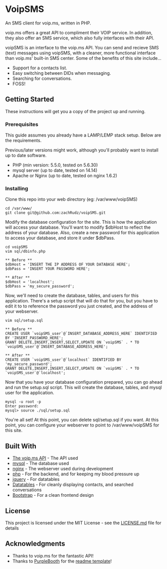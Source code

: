 # VoipSMS

An SMS client for voip.ms, written in PHP.

voip.ms offers a great API to compliment their VOIP service. In addition, they also offer an SMS service, which also fully interfaces with their API.

voipSMS is an interface to the voip.ms API. You can send and recieve SMS (text) messages using voipSMS, with a cleaner, more functional interface than voip.ms' built-in SMS center. Some of the benefits of this site include...

* Support for a contacts list.
* Easy switching between DIDs when messaging.
* Searching for conversations.
* FOSS!


## Getting Started

These instructions will get you a copy of the project up and running.

### Prerequisites

This guide assumes you already have a LAMP/LEMP stack setup. Below are the requirements.

Previous/later versions might work, although you'll probably want to install up to date software.
* PHP (min version: 5.5.0, tested on 5.6.30)
* mysql server (up to date, tested on 14.14)
* Apache or Nginx (up to date, tested on nginx 1.6.2)

### Installing

Clone this repo into your web directory (eg: /var/www/voipSMS)

```
cd /var/www/
git clone git@github.com:zachRudz/voipSMS.git
```

Modify the database configuration for the site. This is how the application will access your database. You'll want to modify $dbHost to reflect the address of your database. Also, create a new password for this application to access your database, and store it under $dbPass. 

```
cd voipSMS
vim sql/dbinfo.php

** Before **
$dbHost = 'INSERT THE IP ADDRESS OF YOUR DATABASE HERE';
$dbPass = 'INSERT YOUR PASSWORD HERE';

** After **
$dbHost = 'localhost';
$dbPass = 'my_secure_password';
```

Now, we'll need to create the database, tables, and users for this application. There's a setup script that will do that for you, but you have to edit it to to reference the password you just created, and the address of your webserver. 

``` 
vim sql/setup.sql

** Before **
CREATE USER `voipSMS_user`@`INSERT_DATABASE_ADDRESS_HERE` IDENTIFIED BY 'INSERT_PASSWORD_HERE';
GRANT DELETE,INSERT,INSERT,SELECT,UPDATE ON `voipSMS` . * TO `voipSMS_user`@`INSERT_DATABASE_ADDRESS_HERE';

** After **
CREATE USER `voipSMS_user`@`localhost` IDENTIFIED BY 'my_secure_password';
GRANT DELETE,INSERT,INSERT,SELECT,UPDATE ON `voipSMS` . * TO `voipSMS_user`@`localhost';
```

Now that you have your database configuration prepared, you can go ahead and run the setup.sql script. This will create the database, tables, and mysql user for the application. 

``` 
mysql -u root -p
Enter password: 
mysql> source ./sql/setup.sql
```
You're all set! At this point, you can delete sql/setup.sql if you want. At this point, you can configure your webserver to point to /var/www/voipSMS for this site.

## Built With

* [The voip.ms API](http://voip.ms/) - The API used
* [mysql](https://www.mysql.com/) - The database used
* [nginx](https://www.nginx.com/) - The webserver used during development
* [php](http://www.php.net/) - For the backend, and for keeping my blood pressure up
* [jquery](https://jquery.com/) - For datatables
* [Datatables](https://datatables.net/) - For cleanly displaying contacts, and searched conversations
* [Bootstrap](https://getbootstrap.com/) - For a clean frontend design

## License

This project is licensed under the MIT License - see the [LICENSE.md](LICENSE.md) file for details

## Acknowledgments

* Thanks to voip.ms for the fantastic API!
* Thanks to [PurpleBooth](https://gist.github.com/PurpleBooth) for the [readme template](https://gist.github.com/PurpleBooth/109311bb0361f32d87a2)!
